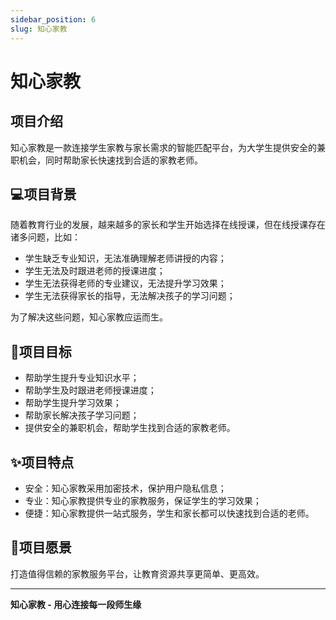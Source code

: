 ```yaml
---
sidebar_position: 6
slug: 知心家教
---
```

# 知心家教
## 项目介绍
知心家教是一款连接学生家教与家长需求的智能匹配平台，为大学生提供安全的兼职机会，同时帮助家长快速找到合适的家教老师。

## 💻项目背景
随着教育行业的发展，越来越多的家长和学生开始选择在线授课，但在线授课存在诸多问题，比如：
- 学生缺乏专业知识，无法准确理解老师讲授的内容；
- 学生无法及时跟进老师的授课进度；
- 学生无法获得老师的专业建议，无法提升学习效果；
- 学生无法获得家长的指导，无法解决孩子的学习问题；

为了解决这些问题，知心家教应运而生。

## 🎯项目目标
- 帮助学生提升专业知识水平；
- 帮助学生及时跟进老师授课进度；
- 帮助学生提升学习效果；
- 帮助家长解决孩子学习问题；
- 提供安全的兼职机会，帮助学生找到合适的家教老师。

## ✨项目特点
- 安全：知心家教采用加密技术，保护用户隐私信息；
- 专业：知心家教提供专业的家教服务，保证学生的学习效果；
- 便捷：知心家教提供一站式服务，学生和家长都可以快速找到合适的老师。

## 🌟项目愿景
打造值得信赖的家教服务平台，让教育资源共享更简单、更高效。

---

**知心家教 - 用心连接每一段师生缘**


